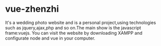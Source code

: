 # vue-zhenzhi
It's a wedding photo website and is a personal project,using technologies such as jquery,ajax,php and so on.The main show is the javascript frame:vuejs. You can visit the website by downloading XAMPP and configurate node and vue in your computer.
